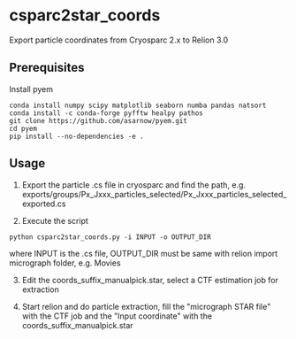 # csparc2star_coords

Export particle coordinates from Cryosparc 2.x to Relion 3.0

## Prerequisites

Install pyem
```
conda install numpy scipy matplotlib seaborn numba pandas natsort
conda install -c conda-forge pyfftw healpy pathos
git clone https://github.com/asarnow/pyem.git
cd pyem
pip install --no-dependencies -e .
```

## Usage

1. Export the particle .cs file in cryosparc and find the path, e.g. exports/groups/Px_Jxxx_particles_selected/Px_Jxxx_particles_selected_exported.cs

2. Execute the script
```
python csparc2star_coords.py -i INPUT -o OUTPUT_DIR
```
where INPUT is the .cs file, OUTPUT_DIR must be same with relion import micrograph folder, e.g. Movies

3. Edit the coords_suffix_manualpick.star, select a CTF estimation job for extraction

4. Start relion and do particle extraction, fill the "micrograph STAR file" with the CTF job and the "Input coordinate" with the coords_suffix_manualpick.star
